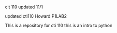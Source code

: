 cit 110 updated 11/1

updated cti110 Howard P1LAB2

This is a repository for cti 110
this is an intro to python
